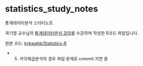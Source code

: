 # statistics_study_notes
통계데이터분석 스터디노트

곽기영 교수님의 [통계데이터분석 강의](https://www.youtube.com/playlist?list=PLY0OaF78qqGAxKX91WuRigHpwBU0C2SB_)를 수강하며 작성한 R코드 파일입니다.

원본 코드: [kykwahk/Statistics-R](https://github.com/kykwahk/Statistics-R)

* 05. 카이제곱분석의 경우 파일 문제로 commit 지연 중

